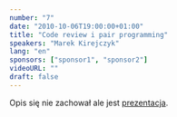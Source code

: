 ```yaml
---
number: "7"
date: "2010-10-06T19:00:00+01:00"
title: "Code review i pair programming"
speakers: "Marek Kirejczyk"
lang: "en"
sponsors: ["sponsor1", "sponsor2"]
videoURL: ""
draft: false
---
```


Opis się nie zachował ale jest <a href="https://prezi.com/ap5oj25wkgwi/code-review-pair-programming/" target="_blank">prezentacja</a>.